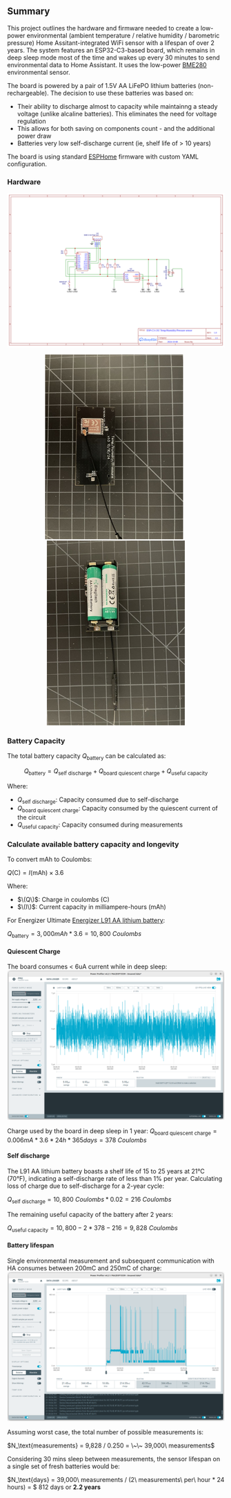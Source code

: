 ## Summary

This project outlines the hardware and firmware needed to create a low-power environmental (ambient temperature / relative humidity / barometric pressure) Home Assitant-integrated WiFi sensor with a lifespan of over 2 years. The system features an ESP32-C3-based board, which remains in deep sleep mode most of the time and wakes up every 30 minutes to send environmental data to Home Assistant. It uses the low-power [BME280](https://www.bosch-sensortec.com/products/environmental-sensors/humidity-sensors-bme280/) environmental sensor.

The board is powered by a pair of 1.5V AA LiFePO lithium batteries (non-rechargeable). The decision to use these batteries was based on:

- Their ability to discharge almost to capacity while maintainng a steady voltage (unlike alcaline batteries). This eliminates the need for voltage regulation
- This allows for both saving on components count - and the additional power draw
- Batteries very low self-discharge current (ie, shelf life of > 10 years)

The board is using standard [ESPHome](https://esphome.io/) firmware with custom YAML configuration.

### Hardware

![schematic](https://github.com/iboguslavsky/HA_BME280_wifi_sensor/blob/main/img/schematic_1024x800.png)

<p align="center">
  <img src="https://github.com/iboguslavsky/HA_BME280_wifi_sensor/blob/main/img/front_640x480.jpg" width="320">&nbsp;&nbsp;
  <img src="https://github.com/iboguslavsky/HA_BME280_wifi_sensor/blob/main/img/back_640x480.jpg" width="320">
</p>


### Battery Capacity 

The total battery capacity $Q_\text{battery}$ can be calculated as:

$$ Q_\text{battery} = Q_\text{self\ discharge} + Q_\text{board quiescent charge} + Q_\text{useful capacity} $$

Where:
- $Q_\text{self\ discharge}$: Capacity consumed due to self-discharge
- $Q_\text{board quiescent\ charge}$: Capacity consumed by the quiescent current of the circuit
- $Q_\text{useful capacity}$: Capacity consumed during measurements


### Calculate available battery capacity and longevity

To convert mAh to Coulombs:

$Q (\text{C}) = I (\text{mAh}) \times 3.6$

Where:
- $\(Q\)$: Charge in coulombs (C)
- $\(I\)$: Current capacity in milliampere-hours (mAh)
  
For Energizer Ultimate [Energizer L91 AA lithium battery](https://data.energizer.com/pdfs/l91.pdf):

$Q_\text{battery} = 3,000 mAh * 3.6 = 10,800\ Coulombs$

#### Quiescent Charge
The board consumes < $6\text{uA}$ current while in deep sleep:
![idle](https://github.com/iboguslavsky/HA_BME280_wifi_sensor/blob/main/img/deep_sleep.png)

Charge used by the board in deep sleep in 1 year:
$Q_\text{board quiescent\ charge} = 0.006mA * 3.6 * 24h * 365days = 378\ Coulombs$

#### Self discharge
The L91 AA lithium battery boasts a shelf life of 15 to 25 years at 21°C (70°F), indicating a self-discharge rate of less than 1% per year. Calculating loss of charge due to self-discharge for a 2-year cycle:

$Q_\text{self\ discharge} = 10,800\ Coulombs * 0.02 = 216\ Coulombs$

The remaining useful capacity of the battery after 2 years:

$Q_\text{useful capacity} = 10,800 - 2 * 378 - 216 = 9,828\ Coulombs$

#### Battery lifespan
Single environmental measurement and subsequent communication with HA consumes between 200mC and 250mC of charge:
![measure](https://github.com/iboguslavsky/HA_BME280_wifi_sensor/blob/main/img/measurement.png)

Assuming worst case, the total number of possible measurements is: 

$N_\text{measurements} = 9,828 / 0.250 = \~\~ 39,000\ measurements$

Considering 30 mins sleep between measurements, the sensor lifespan on a single set of fresh batteries would be:

$N_\text{days} = 
  39,000\ measurements / (2\ measurements\ per\ hour * 24 hours) = $
  812 days or **2.2 years**
